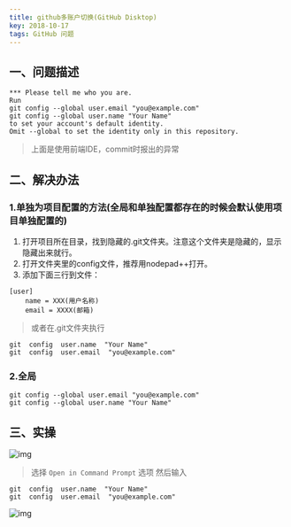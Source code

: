 ```yaml
---
title: github多账户切换(GitHub Disktop)
key: 2018-10-17
tags: GitHub 问题
---
```


## 一、问题描述
```
*** Please tell me who you are.
Run
git config --global user.email "you@example.com"
git config --global user.name "Your Name"
to set your account's default identity.
Omit --global to set the identity only in this repository.

```
> 上面是使用前端IDE，commit时报出的异常

## 二、解决办法
### 1.单独为项目配置的方法(全局和单独配置都存在的时候会默认使用项目单独配置的)
1. 打开项目所在目录，找到隐藏的.git文件夹。注意这个文件夹是隐藏的，显示隐藏出来就行。
2. 打开文件夹里的config文件，推荐用nodepad++打开。
3. 添加下面三行到文件：

```
[user]
    name = XXX(用户名称)
    email = XXXX(邮箱)

```
> 或者在.git文件夹执行

```
git  config  user.name  "Your Name"
git  config  user.email  "you@example.com"

```
### 2.全局
```
git config --global user.email "you@example.com"  
git config --global user.name "Your Name"

```
## 三、实操
![img](http://wx2.sinaimg.cn/mw690/c08724f2ly1fwazco3523j20y60pdacx.jpg)
> 选择 `Open in Command Prompt` 选项
然后输入

```
git  config  user.name  "Your Name"
git  config  user.email  "you@example.com"

```
![img](http://wx2.sinaimg.cn/mw690/c08724f2ly1fwazcog46mj20xz0hrjsa.jpg)
